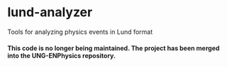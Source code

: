# lund-analyzer
Tools for analyzing physics events in Lund format

#### This code is no longer being maintained. The project has been merged into the UNG-ENPhysics repository.
